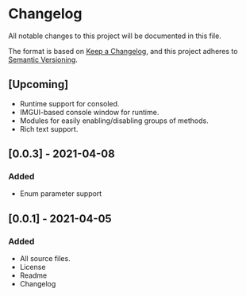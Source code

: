 # Changelog
All notable changes to this project will be documented in this file.

The format is based on [Keep a Changelog](https://keepachangelog.com/en/1.0.0/),
and this project adheres to [Semantic Versioning](https://semver.org/spec/v2.0.0.html).

## [Upcoming]
- Runtime support for consoled.
- IMGUI-based console window for runtime.
- Modules for easily enabling/disabling groups of methods.
- Rich text support.

## [0.0.3] - 2021-04-08
### Added
- Enum parameter support

## [0.0.1] - 2021-04-05
### Added
- All source files.
- License
- Readme
- Changelog
